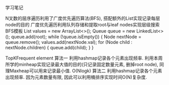 学习笔记

N叉数的层序遍历利用了广度优先遍历算法(BFS), 搭配额外的List实现记录每层node的目的
广度优先遍历利用队列存储和提取root与leaf nodes实现层级搜索
BFS模板
List<Integer> values = new ArrayList<>();
Queue<Node> queue = new LinkedList<>();
queue.add(root);
while (!queue.isEmpty()) {
    Node nextNode = queue.remove();
    values.add(nextNode.val);
    for (Node child : nextNode.children) {
        queue.add(child);
    }
}

TopKFrequent element 算法一
利用hashmap记录各个元素出现频率.
利用本周所学的minheap实现记录最大值的目的(只记录固定数量元素, 删掉root node), 同理Maxheap可以用来记录最小值.
O(Nlogk)
算法二
利用hashmap记录各个元素出现频率.
因为元素数量有限, 因此可以利用桶排序实现时间O(N)复杂度.

